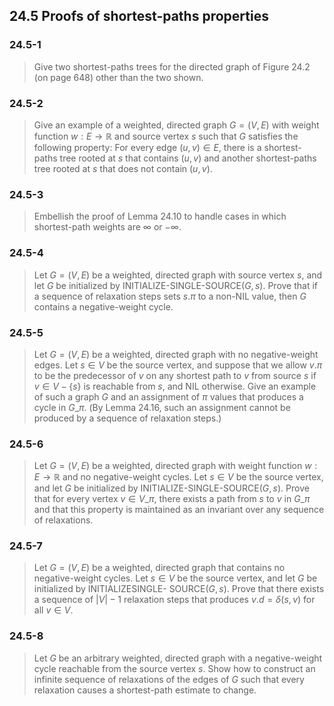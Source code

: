 ## 24.5 Proofs of shortest-paths properties

### 24.5-1

> Give two shortest-paths trees for the directed graph of Figure 24.2 (on page 648) other than the two shown.

### 24.5-2

> Give an example of a weighted, directed graph $G = (V, E)$ with weight function $w: E \rightarrow \mathbb{R}$ and source vertex $s$ such that $G$ satisfies the following property: For every edge $(u, v) \in E$, there is a shortest-paths tree rooted at $s$ that contains $(u, v)$ and another shortest-paths tree rooted at $s$ that does not contain $(u, v)$.

### 24.5-3

> Embellish the proof of Lemma 24.10 to handle cases in which shortest-path weights are $\infty$ or $-\infty$.

### 24.5-4

> Let $G = (V, E)$ be a weighted, directed graph with source vertex $s$, and let $G$ be initialized by INITIALIZE-SINGLE-SOURCE$(G, s)$. Prove that if a sequence of relaxation steps sets $s.\pi$ to a non-NIL value, then $G$ contains a negative-weight cycle.

### 24.5-5

> Let $G = (V, E)$ be a weighted, directed graph with no negative-weight edges. Let $s \in V$ be the source vertex, and suppose that we allow $v.\pi$ to be the predecessor of $v$ on any shortest path to $v$ from source $s$ if $v \in V - \{s\}$ is reachable from $s$, and NIL otherwise. Give an example of such a graph $G$ and an assignment of $\pi$ values that produces a cycle in $G\_\pi$. (By Lemma 24.16, such an assignment cannot be produced by a sequence of relaxation steps.)

### 24.5-6

> Let $G = (V, E)$ be a weighted, directed graph with weight function $w: E \rightarrow \mathbb{R}$ and no negative-weight cycles. Let $s \in V$ be the source vertex, and let $G$ be initialized by INITIALIZE-SINGLE-SOURCE$(G, s)$. Prove that for every vertex $v \in V\_\pi$, there exists a path from $s$ to $v$ in $G\_\pi$ and that this property is maintained as an invariant over any sequence of relaxations.

### 24.5-7

> Let $G = (V, E)$ be a weighted, directed graph that contains no negative-weight cycles. Let $s \in V$ be the source vertex, and let $G$ be initialized by INITIALIZESINGLE- SOURCE$(G, s)$. Prove that there exists a sequence of $|V| - 1$ relaxation steps that produces $v.d = \delta(s, v)$ for all $v \in V$.

### 24.5-8

> Let $G$ be an arbitrary weighted, directed graph with a negative-weight cycle reachable from the source vertex $s$. Show how to construct an infinite sequence of relaxations of the edges of $G$ such that every relaxation causes a shortest-path estimate to change.
